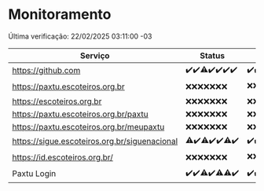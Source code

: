 # Monitoramento

Última verificação: 22/02/2025 03:11:00 -03

|Serviço|Status|Últimas 24h|
|---|---|---|
|https://github.com|<span title="2025-02-15: OK=23">✔️</span><span title="2025-02-16: OK=23">✔️</span><span title="2025-02-17: OK=22, Falhas=1">⚠️</span><span title="2025-02-18: OK=23">✔️</span><span title="2025-02-19: OK=23">✔️</span><span title="2025-02-20: OK=22">✔️</span><span title="2025-02-21: OK=5">✔️</span>|<span title="21/02/2025 03:12:00 -03 : 200">✔️</span><span title="21/02/2025 04:08:00 -03 : 200">✔️</span><span title="21/02/2025 05:11:00 -03 : 200">✔️</span><span title="21/02/2025 06:08:00 -03 : 200">✔️</span><span title="21/02/2025 07:08:00 -03 : 200">✔️</span><span title="21/02/2025 08:06:00 -03 : 200">✔️</span><span title="21/02/2025 09:15:00 -03 : 200">✔️</span><span title="21/02/2025 10:15:00 -03 : 200">✔️</span><span title="21/02/2025 11:06:00 -03 : 200">✔️</span><span title="21/02/2025 12:08:00 -03 : 200">✔️</span><span title="21/02/2025 13:09:00 -03 : 200">✔️</span><span title="21/02/2025 14:07:00 -03 : 200">✔️</span><span title="21/02/2025 15:11:00 -03 : 200">✔️</span><span title="21/02/2025 16:06:00 -03 : 200">✔️</span><span title="21/02/2025 17:08:00 -03 : 200">✔️</span><span title="21/02/2025 18:07:00 -03 : 200">✔️</span><span title="21/02/2025 19:07:00 -03 : 200">✔️</span><span title="21/02/2025 20:09:00 -03 : 200">✔️</span><span title="21/02/2025 21:39:00 -03 : 200">✔️</span><span title="21/02/2025 23:07:00 -03 : 200">✔️</span><span title="22/02/2025 00:10:00 -03 : 200">✔️</span><span title="22/02/2025 01:09:00 -03 : 200">✔️</span><span title="22/02/2025 02:07:00 -03 : 200">✔️</span><span title="22/02/2025 03:11:00 -03 : 200">✔️</span>|
|https://paxtu.escoteiros.org.br|<span title="2025-02-15: Falhas=23">❌</span><span title="2025-02-16: Falhas=23">❌</span><span title="2025-02-17: Falhas=23">❌</span><span title="2025-02-18: Falhas=23">❌</span><span title="2025-02-19: Falhas=23">❌</span><span title="2025-02-20: Falhas=22">❌</span><span title="2025-02-21: Falhas=5">❌</span>|<span title="21/02/2025 03:12:00 -03 : 403">❌</span><span title="21/02/2025 04:08:00 -03 : 403">❌</span><span title="21/02/2025 05:11:00 -03 : 403">❌</span><span title="21/02/2025 06:09:00 -03 : 403">❌</span><span title="21/02/2025 07:08:00 -03 : 403">❌</span><span title="21/02/2025 08:06:00 -03 : 403">❌</span><span title="21/02/2025 09:15:00 -03 : 403">❌</span><span title="21/02/2025 10:15:00 -03 : 403">❌</span><span title="21/02/2025 11:06:00 -03 : 403">❌</span><span title="21/02/2025 12:08:00 -03 : 200">✔️</span><span title="21/02/2025 13:09:00 -03 : 403">❌</span><span title="21/02/2025 14:07:00 -03 : 403">❌</span><span title="21/02/2025 15:11:00 -03 : 403">❌</span><span title="21/02/2025 16:06:00 -03 : 403">❌</span><span title="21/02/2025 17:08:00 -03 : 403">❌</span><span title="21/02/2025 18:07:00 -03 : 403">❌</span><span title="21/02/2025 19:07:00 -03 : 403">❌</span><span title="21/02/2025 20:09:00 -03 : 403">❌</span><span title="21/02/2025 21:39:00 -03 : 403">❌</span><span title="21/02/2025 23:07:00 -03 : 403">❌</span><span title="22/02/2025 00:10:00 -03 : 403">❌</span><span title="22/02/2025 01:09:00 -03 : 403">❌</span><span title="22/02/2025 02:07:00 -03 : 403">❌</span><span title="22/02/2025 03:11:00 -03 : 403">❌</span>|
|https://escoteiros.org.br|<span title="2025-02-15: Falhas=23">❌</span><span title="2025-02-16: Falhas=23">❌</span><span title="2025-02-17: Falhas=23">❌</span><span title="2025-02-18: Falhas=23">❌</span><span title="2025-02-19: Falhas=23">❌</span><span title="2025-02-20: Falhas=22">❌</span><span title="2025-02-21: Falhas=5">❌</span>|<span title="21/02/2025 03:12:00 -03 : 403">❌</span><span title="21/02/2025 04:08:00 -03 : 403">❌</span><span title="21/02/2025 05:11:00 -03 : 403">❌</span><span title="21/02/2025 06:09:00 -03 : 403">❌</span><span title="21/02/2025 07:08:00 -03 : 403">❌</span><span title="21/02/2025 08:06:00 -03 : 403">❌</span><span title="21/02/2025 09:15:00 -03 : 403">❌</span><span title="21/02/2025 10:15:00 -03 : 403">❌</span><span title="21/02/2025 11:06:00 -03 : 403">❌</span><span title="21/02/2025 12:08:00 -03 : 403">❌</span><span title="21/02/2025 13:09:00 -03 : 403">❌</span><span title="21/02/2025 14:07:00 -03 : 403">❌</span><span title="21/02/2025 15:11:00 -03 : 403">❌</span><span title="21/02/2025 16:06:00 -03 : 403">❌</span><span title="21/02/2025 17:08:00 -03 : 403">❌</span><span title="21/02/2025 18:07:00 -03 : 403">❌</span><span title="21/02/2025 19:07:00 -03 : 403">❌</span><span title="21/02/2025 20:09:00 -03 : 403">❌</span><span title="21/02/2025 21:39:00 -03 : 403">❌</span><span title="21/02/2025 23:07:00 -03 : 403">❌</span><span title="22/02/2025 00:10:00 -03 : 403">❌</span><span title="22/02/2025 01:09:00 -03 : 403">❌</span><span title="22/02/2025 02:07:00 -03 : 403">❌</span><span title="22/02/2025 03:11:00 -03 : 403">❌</span>|
|https://paxtu.escoteiros.org.br/paxtu|<span title="2025-02-15: Falhas=23">❌</span><span title="2025-02-16: Falhas=23">❌</span><span title="2025-02-17: Falhas=23">❌</span><span title="2025-02-18: Falhas=23">❌</span><span title="2025-02-19: Falhas=23">❌</span><span title="2025-02-20: Falhas=22">❌</span><span title="2025-02-21: Falhas=5">❌</span>|<span title="21/02/2025 03:12:00 -03 : 403">❌</span><span title="21/02/2025 04:08:00 -03 : 403">❌</span><span title="21/02/2025 05:11:00 -03 : 403">❌</span><span title="21/02/2025 06:09:00 -03 : 403">❌</span><span title="21/02/2025 07:08:00 -03 : 403">❌</span><span title="21/02/2025 08:06:00 -03 : 403">❌</span><span title="21/02/2025 09:15:00 -03 : 403">❌</span><span title="21/02/2025 10:15:00 -03 : 403">❌</span><span title="21/02/2025 11:06:00 -03 : 403">❌</span><span title="21/02/2025 12:08:00 -03 : 403">❌</span><span title="21/02/2025 13:09:00 -03 : 403">❌</span><span title="21/02/2025 14:07:00 -03 : 403">❌</span><span title="21/02/2025 15:11:00 -03 : 403">❌</span><span title="21/02/2025 16:06:00 -03 : 403">❌</span><span title="21/02/2025 17:08:00 -03 : 403">❌</span><span title="21/02/2025 18:07:00 -03 : 403">❌</span><span title="21/02/2025 19:07:00 -03 : 403">❌</span><span title="21/02/2025 20:09:00 -03 : 403">❌</span><span title="21/02/2025 21:39:00 -03 : 403">❌</span><span title="21/02/2025 23:07:00 -03 : 403">❌</span><span title="22/02/2025 00:10:00 -03 : 403">❌</span><span title="22/02/2025 01:09:00 -03 : 403">❌</span><span title="22/02/2025 02:07:00 -03 : 403">❌</span><span title="22/02/2025 03:11:00 -03 : 403">❌</span>|
|https://paxtu.escoteiros.org.br/meupaxtu|<span title="2025-02-15: Falhas=23">❌</span><span title="2025-02-16: Falhas=23">❌</span><span title="2025-02-17: Falhas=23">❌</span><span title="2025-02-18: Falhas=23">❌</span><span title="2025-02-19: Falhas=23">❌</span><span title="2025-02-20: Falhas=22">❌</span><span title="2025-02-21: Falhas=5">❌</span>|<span title="21/02/2025 03:12:00 -03 : 403">❌</span><span title="21/02/2025 04:08:00 -03 : 403">❌</span><span title="21/02/2025 05:11:00 -03 : 403">❌</span><span title="21/02/2025 06:09:00 -03 : 403">❌</span><span title="21/02/2025 07:08:00 -03 : 403">❌</span><span title="21/02/2025 08:06:00 -03 : 403">❌</span><span title="21/02/2025 09:15:00 -03 : 403">❌</span><span title="21/02/2025 10:15:00 -03 : 403">❌</span><span title="21/02/2025 11:06:00 -03 : 403">❌</span><span title="21/02/2025 12:08:00 -03 : 403">❌</span><span title="21/02/2025 13:09:00 -03 : 403">❌</span><span title="21/02/2025 14:07:00 -03 : 403">❌</span><span title="21/02/2025 15:11:00 -03 : 403">❌</span><span title="21/02/2025 16:06:00 -03 : 403">❌</span><span title="21/02/2025 17:08:00 -03 : 403">❌</span><span title="21/02/2025 18:07:00 -03 : 403">❌</span><span title="21/02/2025 19:07:00 -03 : 403">❌</span><span title="21/02/2025 20:09:00 -03 : 403">❌</span><span title="21/02/2025 21:39:00 -03 : 403">❌</span><span title="21/02/2025 23:07:00 -03 : 403">❌</span><span title="22/02/2025 00:10:00 -03 : 403">❌</span><span title="22/02/2025 01:09:00 -03 : 403">❌</span><span title="22/02/2025 02:07:00 -03 : 403">❌</span><span title="22/02/2025 03:11:00 -03 : 403">❌</span>|
|https://sigue.escoteiros.org.br/siguenacional|<span title="2025-02-15: OK=22, Falhas=1">⚠️</span><span title="2025-02-16: OK=23">✔️</span><span title="2025-02-17: OK=22, Falhas=1">⚠️</span><span title="2025-02-18: OK=23">✔️</span><span title="2025-02-19: OK=23">✔️</span><span title="2025-02-20: OK=21, Falhas=1">⚠️</span><span title="2025-02-21: OK=5">✔️</span>|<span title="21/02/2025 03:12:00 -03 : 200">✔️</span><span title="21/02/2025 04:08:00 -03 : 200">✔️</span><span title="21/02/2025 05:11:00 -03 : 200">✔️</span><span title="21/02/2025 06:09:00 -03 : 200">✔️</span><span title="21/02/2025 07:08:00 -03 : 200">✔️</span><span title="21/02/2025 08:06:00 -03 : 200">✔️</span><span title="21/02/2025 09:15:00 -03 : 200">✔️</span><span title="21/02/2025 10:15:00 -03 : 200">✔️</span><span title="21/02/2025 11:06:00 -03 : 200">✔️</span><span title="21/02/2025 12:08:00 -03 : 200">✔️</span><span title="21/02/2025 13:09:00 -03 : 200">✔️</span><span title="21/02/2025 14:07:00 -03 : 200">✔️</span><span title="21/02/2025 15:11:00 -03 : 200">✔️</span><span title="21/02/2025 16:06:00 -03 : 200">✔️</span><span title="21/02/2025 17:08:00 -03 : 200">✔️</span><span title="21/02/2025 18:07:00 -03 : 200">✔️</span><span title="21/02/2025 19:07:00 -03 : 200">✔️</span><span title="21/02/2025 20:09:00 -03 : 200">✔️</span><span title="21/02/2025 21:39:00 -03 : 200">✔️</span><span title="21/02/2025 23:07:00 -03 : 200">✔️</span><span title="22/02/2025 00:10:00 -03 : 200">✔️</span><span title="22/02/2025 01:09:00 -03 : 200">✔️</span><span title="22/02/2025 02:07:00 -03 : 200">✔️</span><span title="22/02/2025 03:11:00 -03 : 200">✔️</span>|
|https://id.escoteiros.org.br/|<span title="2025-02-15: Falhas=23">❌</span><span title="2025-02-16: Falhas=23">❌</span><span title="2025-02-17: Falhas=23">❌</span><span title="2025-02-18: Falhas=23">❌</span><span title="2025-02-19: Falhas=23">❌</span><span title="2025-02-20: Falhas=22">❌</span><span title="2025-02-21: Falhas=5">❌</span>|<span title="21/02/2025 03:12:00 -03 : 403">❌</span><span title="21/02/2025 04:08:00 -03 : 403">❌</span><span title="21/02/2025 05:11:00 -03 : 403">❌</span><span title="21/02/2025 06:09:00 -03 : 403">❌</span><span title="21/02/2025 07:08:00 -03 : 403">❌</span><span title="21/02/2025 08:06:00 -03 : 403">❌</span><span title="21/02/2025 09:15:00 -03 : 403">❌</span><span title="21/02/2025 10:15:00 -03 : 403">❌</span><span title="21/02/2025 11:06:00 -03 : 403">❌</span><span title="21/02/2025 12:08:00 -03 : 403">❌</span><span title="21/02/2025 13:09:00 -03 : 200">✔️</span><span title="21/02/2025 14:07:00 -03 : 403">❌</span><span title="21/02/2025 15:11:00 -03 : 403">❌</span><span title="21/02/2025 16:06:00 -03 : 403">❌</span><span title="21/02/2025 17:08:00 -03 : 403">❌</span><span title="21/02/2025 18:07:00 -03 : 403">❌</span><span title="21/02/2025 19:07:00 -03 : 403">❌</span><span title="21/02/2025 20:09:00 -03 : 403">❌</span><span title="21/02/2025 21:39:00 -03 : 403">❌</span><span title="21/02/2025 23:07:00 -03 : 403">❌</span><span title="22/02/2025 00:11:00 -03 : 403">❌</span><span title="22/02/2025 01:09:00 -03 : 403">❌</span><span title="22/02/2025 02:07:00 -03 : 403">❌</span><span title="22/02/2025 03:11:00 -03 : 403">❌</span>|
|Paxtu Login|<span title="2025-02-15: OK=23">✔️</span><span title="2025-02-16: OK=23">✔️</span><span title="2025-02-17: OK=22, Falhas=1">⚠️</span><span title="2025-02-18: OK=23">✔️</span><span title="2025-02-19: OK=22, Falhas=1">⚠️</span><span title="2025-02-20: OK=21, Falhas=1">⚠️</span><span title="2025-02-21: OK=5">✔️</span>|<span title="21/02/2025 03:12:00 -03 : 200">✔️</span><span title="21/02/2025 04:08:00 -03 : 200">✔️</span><span title="21/02/2025 05:11:00 -03 : 200">✔️</span><span title="21/02/2025 06:09:00 -03 : 200">✔️</span><span title="21/02/2025 07:08:00 -03 : 200">✔️</span><span title="21/02/2025 08:06:00 -03 : 200">✔️</span><span title="21/02/2025 09:15:00 -03 : 200">✔️</span><span title="21/02/2025 10:15:00 -03 : 200">✔️</span><span title="21/02/2025 11:06:00 -03 : 200">✔️</span><span title="21/02/2025 12:08:00 -03 : 200">✔️</span><span title="21/02/2025 13:09:00 -03 : 200">✔️</span><span title="21/02/2025 14:07:00 -03 : 200">✔️</span><span title="21/02/2025 15:11:00 -03 : 200">✔️</span><span title="21/02/2025 16:06:00 -03 : 200">✔️</span><span title="21/02/2025 17:08:00 -03 : 200">✔️</span><span title="21/02/2025 18:07:00 -03 : 200">✔️</span><span title="21/02/2025 19:07:00 -03 : 200">✔️</span><span title="21/02/2025 20:09:00 -03 : 200">✔️</span><span title="21/02/2025 21:39:00 -03 : 200">✔️</span><span title="21/02/2025 23:07:00 -03 : 200">✔️</span><span title="22/02/2025 00:11:00 -03 : 200">✔️</span><span title="22/02/2025 01:09:00 -03 : 200">✔️</span><span title="22/02/2025 02:07:00 -03 : 200">✔️</span><span title="22/02/2025 03:11:00 -03 : 200">✔️</span>|
